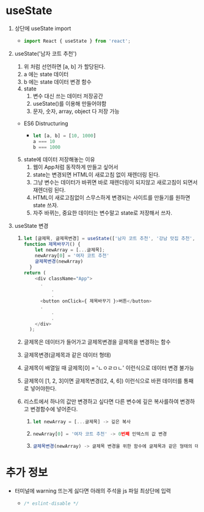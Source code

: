 # useState

1. 상단에 useState import

   - ```js
     import React { useState } from 'react';
     ```

2. useState('남자 코트 추천')

   1. 위 처럼 선언하면 [a, b] 가 할당된다.
   2. a 에는 state 데이터
   3. b 에는 state 데이터 변경 함수
   4. state
      1. 변수 대신 쓰는 데이터 저장공간
      2. useState()를 이용해 만들어야함
      3. 문자, 숫자, array, object 다 저장 가능

   - ES6 Distructuring

     - ```javascript
       let [a, b] = [10, 1000] 
       a === 10
       b === 1000
       ```

   5. state에 데이터 저장해놓는 이유
      1. 웹이 App처럼 동작하게 만들고 싶어서
      2. state는 변경되면 HTML이 새로고침 없이 재렌더링 된다.
      3. 그냥 변수는 데이터가 바뀌면 바로 재렌더링이 되지않고 새로고침이 되면서 재렌더링 된다.
      4. HTML이 새로고침없이 스무스하게 변경되는 사이트를 만들기를 원하면 state 쓰자.
      5. 자주 바뀌는, 중요한 데이터는 변수말고 state로 저장해서 쓰자.

3. useState 변경

   1. ```javascript
      let [글제목, 글제목변경] = useState(['남자 코트 추천', '강남 맛집 추천', '재밌는 영화 추천']);
      function 제목바꾸기() {
          let newArray = [...글제목];
          newArray[0] = '여자 코트 추천'
          글제목변경(newArray)
        }
      return (
          <div className="App">
            .
        		.
        		.	
            <button onClick={ 제목바꾸기 }>버튼</button>
            .
      			.
      			.
          </div>
        );
      ```

   2. 글제목은 데이터가 들어가고 글제목변경을 글제목을 변경하는 함수

   3. 글제목변경(글제목과 같은 데이터 형태)

   4. 글제목이 배열일 때 글제목[0] = 'ㄴㅇㄹㅁㄴ' 이런식으로 데이터 변경 불가능

   5. 글제목이 [1, 2, 3]이면 글제목변경([2, 4, 6]) 이런식으로 바뀐 데이터를 통째로 넣어야한다.

   6. 리스트에서 하나의 값만 변경하고 싶다면 다른 변수에 깊은 복사를하여 변경하고 변경함수에 넣어준다.

      1. ```javascript
         let newArray = [...글제목] -> 깊은 복사
         ```

      2. ```javascript
         newArray[0] = '여자 코트 추천' -> 0번째 인덱스의 값 변경
         ```

      3. ```javascript
         글제목변경(newArray) -> 글제목 변경을 위한 함수에 글제목과 같은 형태의 데이터 입력
         ```

   

# 추가 정보

- 터미널에 warning 뜨는게 싫다면 아래의 주석을 js 파일 최상단에 입력

  - ```javascript
    /* eslint-disable */
    ```

    